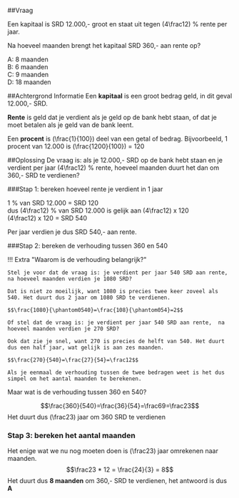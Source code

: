 ##Vraag

Een kapitaal is SRD 12.000,- groot en staat uit tegen \(4\frac12\) % rente per jaar.

Na hoeveel maanden brengt het kapitaal SRD 360,- aan rente op?


A: 8 maanden  
B: 6 maanden  
C: 9 maanden  
D: 18 maanden

##Achtergrond Informatie
Een **kapitaal** is een groot bedrag geld, in dit geval 12.000,- SRD.

**Rente** is geld dat je verdient als je geld op de bank hebt staan, of dat je moet betalen als je geld van de bank leent.

Een **procent** is \(\frac{1}{100}\) deel van een getal of bedrag. 
Bijvoorbeeld, 1 procent van 12.000 is \(\frac{1200}{100}\) = 120

##Oplossing
De vraag is: als je 12.000,- SRD op de bank hebt staan en je verdient per jaar \(4\frac12\) % rente, hoeveel maanden duurt het dan om 360,- SRD te verdienen?

###Stap 1: bereken hoeveel rente je verdient in 1 jaar

1 % van SRD 12.000 = SRD 120  
dus \(4\frac12\) % van SRD 12.000 is gelijk aan \(4\frac12\) x 120    
\(4\frac12\) x 120 = SRD 540

Per jaar verdien je dus SRD 540,- aan rente.

###Stap 2: bereken de verhouding tussen 360 en 540

!!! Extra "Waarom is de verhouding belangrijk?"

    Stel je voor dat de vraag is: je verdient per jaar 540 SRD aan rente, na hoeveel maanden verdien je 1080 SRD? 

    Dat is niet zo moeilijk, want 1080 is precies twee keer zoveel als 540. Het duurt dus 2 jaar om 1080 SRD te verdienen. 

    $$\frac{1080}{\phantom0540}=\frac{108}{\phantom054}=2$$

    Of stel dat de vraag is: je verdient per jaar 540 SRD aan rente,  na hoeveel maanden verdien je 270 SRD? 

    Ook dat zie je snel, want 270 is precies de helft van 540. Het duurt dus een half jaar, wat gelijk is aan zes maanden.

    $$\frac{270}{540}=\frac{27}{54}=\frac12$$

    Als je eenmaal de verhouding tussen de twee bedragen weet is het dus simpel om het aantal maanden te berekenen.

Maar wat is de verhouding tussen 360 en 540?

$$\frac{360}{540}=\frac{36}{54}=\frac69=\frac23$$
Het duurt dus \(\frac23\) jaar om 360 SRD te verdienen

### Stap 3: bereken het aantal maanden
Het enige wat we nu nog moeten doen is \(\frac23\) jaar omrekenen naar maanden.
$$\frac23 * 12 = \frac{24}{3} = 8$$
Het duurt dus **8 maanden** om 360,- SRD te verdienen, het antwoord is dus **A**